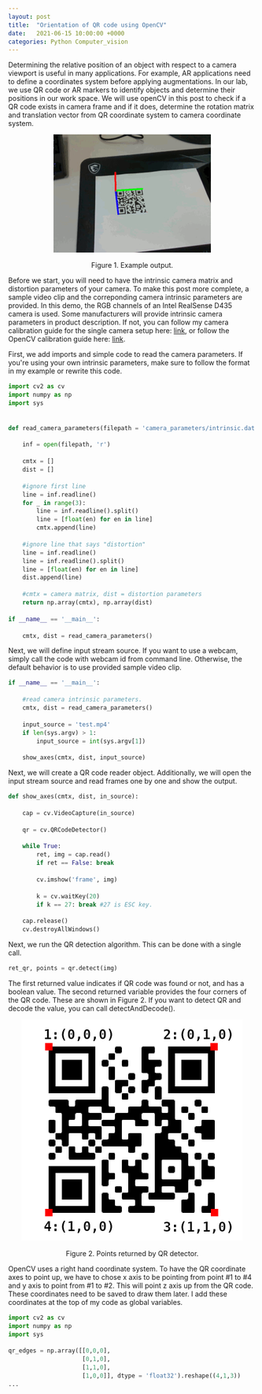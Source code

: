 ```yaml
---
layout: post
title:  "Orientation of QR code using OpenCV"
date:   2021-06-15 10:00:00 +0000
categories: Python Computer_vision
---
```


Determining the relative position of an object with respect to a camera viewport is useful in many applications. For example, AR applications need to define a coordinates system before applying augmentations. In our lab, we use QR code or AR markers to identify objects and determine their positions in our work space. We will use openCV in this post to check if a QR code exists in camera frame and if it does, determine the rotation matrix and translation vector from QR coordinate system to camera coordinate system. 

<p align="center">
  <img src="https://github.com/TemugeB/temugeb.github.io/blob/main/_posts/images/f000.gif?raw=true">
</p>
<p align="center">
Figure 1. Example output.
</p>

Before we start, you will need to have the intrinsic camera matrix and distortion parameters of your camera. To make this post more complete, a sample video clip and the correponding camera intrinsic parameters are provided. In this demo, the RGB channels of an Intel RealSense D435 camera is used. Some manufacturers will provide intrinsic camera parameters in product description. If not, you can follow my camera calibration guide for the single camera setup here: [link](https://temugeb.github.io/opencv/python/2021/02/02/stereo-camera-calibration-and-triangulation.html), or follow the OpenCV calibration guide here: [link](https://docs.opencv.org/master/dc/dbb/tutorial_py_calibration.html).

First, we add imports and simple code to read the camera parameters. If you're using your own intrinsic parameters, make sure to follow the format in my example or rewrite this code. 
```python
import cv2 as cv
import numpy as np
import sys


def read_camera_parameters(filepath = 'camera_parameters/intrinsic.dat'):

    inf = open(filepath, 'r')

    cmtx = []
    dist = []

    #ignore first line
    line = inf.readline()
    for _ in range(3):
        line = inf.readline().split()
        line = [float(en) for en in line]
        cmtx.append(line)

    #ignore line that says "distortion"
    line = inf.readline()
    line = inf.readline().split()
    line = [float(en) for en in line]
    dist.append(line)

    #cmtx = camera matrix, dist = distortion parameters
    return np.array(cmtx), np.array(dist)

if __name__ == '__main__':

    cmtx, dist = read_camera_parameters()
```

Next, we will define input stream source. If you want to use a webcam, simply call the code with webcam id from command line. Otherwise, the default behavior is to use provided sample video clip. 
```python
if __name__ == '__main__':

    #read camera intrinsic parameters.
    cmtx, dist = read_camera_parameters()

    input_source = 'test.mp4'
    if len(sys.argv) > 1:
        input_source = int(sys.argv[1])

    show_axes(cmtx, dist, input_source)
```

Next, we will create a QR code reader object. Additionally, we will open the input stream source and read frames one by one and show the output.
```python
def show_axes(cmtx, dist, in_source):

    cap = cv.VideoCapture(in_source)

    qr = cv.QRCodeDetector()

    while True:
        ret, img = cap.read()
        if ret == False: break

        cv.imshow('frame', img)

        k = cv.waitKey(20)
        if k == 27: break #27 is ESC key.

    cap.release()
    cv.destroyAllWindows()
```

Next, we run the QR detection algorithm. This can be done with a single call.
```python
ret_qr, points = qr.detect(img)
```
The first returned value indicates if QR code was found or not, and has a boolean value. The second returned variable provides the four corners of the QR code. These are shown in Figure 2. If you want to detect QR and decode the value, you can call detectAndDecode(). 


<p align="center">
  <img src="https://github.com/TemugeB/temugeb.github.io/blob/main/_posts/images/QR_points.png?raw=true">
</p>
<p align="center">
Figure 2. Points returned by QR detector.
</p>

OpenCV uses a right hand coordinate system. To have the QR coordinate axes to point up, we have to chose x axis to be pointing from point #1 to #4 and y axis to point from #1 to #2. This will point z axis up from the QR code. These coordinates need to be saved to draw them later. I add these coordinates at the top of my code as global variables. 
```python
import cv2 as cv
import numpy as np
import sys

qr_edges = np.array([[0,0,0],
                     [0,1,0],
                     [1,1,0],
                     [1,0,0]], dtype = 'float32').reshape((4,1,3))
...
```

